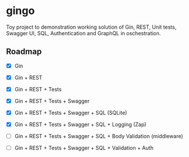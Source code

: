 # gingo

Toy project to demonstration working solution of Gin, REST, Unit tests, Swagger UI, SQL, Authentication and GraphQL in oschestration.

## Roadmap

- [x] Gin
- [x] Gin + REST
- [x] Gin + REST + Tests
- [x] Gin + REST + Tests + Swagger
- [x] Gin + REST + Tests + Swagger + SQL (SQLite)
- [x] Gin + REST + Tests + Swagger + SQL + Logging (Zap)
- [ ] Gin + REST + Tests + Swagger + SQL + Body Validation (middleware)
- [ ] Gin + REST + Tests + Swagger + SQL + Validation + Auth

